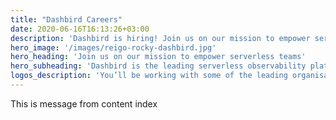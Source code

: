 ```yaml
---
title: "Dashbird Careers"
date: 2020-06-16T16:13:26+03:00
description: 'Dashbird is hiring! Join us on our mission to empower serverless teams.'
hero_image: '/images/reigo-rocky-dashbird.jpg'
hero_heading: 'Join us on our mission to empower serverless teams'
hero_subheading: 'Dashbird is the leading serverless observability platform with over 8000 active users and growing. We’re looking for you to help us get to the millions!'
logos_description: 'You’ll be working with some of the leading organisations in the world'
---
```


This is message from content index